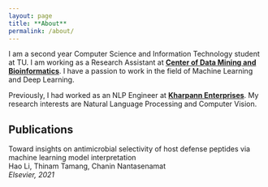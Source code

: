 ```yaml
---
layout: page
title: **About**
permalink: /about/
---
```


I am a second year Computer Science and Information Technology student at TU. I am working as a Research Assistant at [**Center of Data Mining and Bioinformatics**](https://mt.mahidol.ac.th/en/departments/center-of-data-mining-and-biomedical-informatics-2/). I have a passion to work in the field of Machine Learning and Deep Learning.  

Previously, I had worked as an NLP Engineer at [**Kharpann Enterprises**](https://www.linkedin.com/company/kharpann/). My research interests are Natural Language Processing and Computer Vision. 

## Publications  
Toward insights on antimicrobial selectivity of host defense peptides via machine learning model interpretation  
Hao Li, Thinam Tamang, Chanin Nantasenamat  
*Elsevier, 2021*
